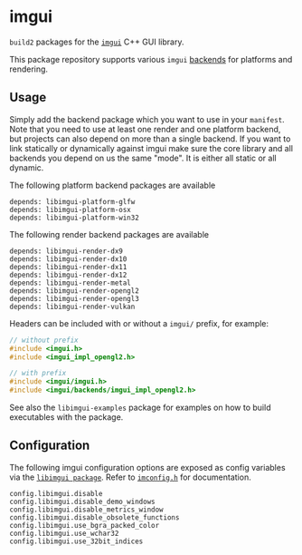 # imgui

`build2` packages for the [`imgui`](https://github.com/ocornut/imgui) C++ GUI library.

This package repository supports various `imgui` [backends](https://github.com/ocornut/imgui/blob/master/docs/BACKENDS.md) for platforms and rendering.

## Usage

Simply add the backend package which you want to use in your `manifest`.
Note that you need to use at least one render and one platform backend, but projects can also depend on more than a single backend.
If you want to link statically or dynamically against imgui make sure the core library and all backends you depend on us the same "mode". It is either all static or all dynamic.

The following platform backend packages are available

```
depends: libimgui-platform-glfw
depends: libimgui-platform-osx
depends: libimgui-platform-win32
```

The following render backend packages are available

```
depends: libimgui-render-dx9
depends: libimgui-render-dx10
depends: libimgui-render-dx11
depends: libimgui-render-dx12
depends: libimgui-render-metal
depends: libimgui-render-opengl2
depends: libimgui-render-opengl3
depends: libimgui-render-vulkan
```

Headers can be included with or without a `imgui/` prefix, for example:

```c++
// without prefix
#include <imgui.h>
#include <imgui_impl_opengl2.h>

// with prefix
#include <imgui/imgui.h>
#include <imgui/backends/imgui_impl_opengl2.h>
```

See also the `libimgui-examples` package for examples on how to build executables with the package.

## Configuration

The following imgui configuration options are exposed as config variables via the [`libimgui package`](./libimgui/build/root.build). Refer to [`imconfig.h`](https://github.com/ocornut/imgui/blob/master/imconfig.h) for documentation.
```
config.libimgui.disable
config.libimgui.disable_demo_windows
config.libimgui.disable_metrics_window
config.libimgui.disable_obsolete_functions
config.libimgui.use_bgra_packed_color
config.libimgui.use_wchar32
config.libimgui.use_32bit_indices
```
